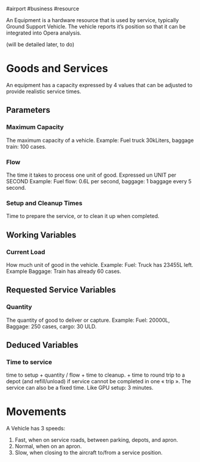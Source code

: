 #airport #business #resource

An Equipment is a hardware resource that is used by service, typically Ground Support Vehicle. The vehicle reports it’s position so that it can be integrated into Opera analysis.

(will be detailed later, to do)

# Goods and Services

An equipment has a capacity expressed by 4 values that can be adjusted to provide realistic service times.

## Parameters
### Maximum Capacity
The maximum capacity of a vehicle.
Example: Fuel truck 30kLiters, baggage train: 100 cases.
### Flow
The time it takes to process one unit of good. Expressed un UNIT per SECOND
Example: Fuel flow: 0.6L per second, baggage: 1 baggage every 5 second.
### Setup and Cleanup Times
Time to prepare the service, or to clean it up when completed.

## Working Variables

### Current Load
How much unit of good in the vehicle.
Example: Fuel: Truck has 23455L left. Example Baggage: Train has already 60 cases.

## Requested Service Variables

### Quantity
The quantity of good to deliver or capture.
Example: Fuel: 20000L, Baggage: 250 cases, cargo: 30 ULD.


## Deduced Variables

### Time to service
time to setup + quantity / flow + time to cleanup. + time to round trip to a depot (and refill/unload) if service cannot be completed in one « trip ».
The service can also be a fixed time. Like GPU setup: 3 minutes.


# Movements

A Vehicle has 3 speeds:

1. Fast, when on service roads, between parking, depots, and apron.
2. Normal, when on an apron.
3. Slow, when closing to the aircraft to/from a service position.

